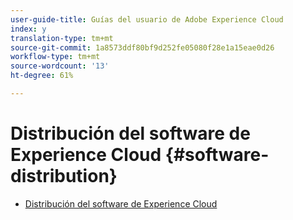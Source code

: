 ```yaml
---
user-guide-title: Guías del usuario de Adobe Experience Cloud
index: y
translation-type: tm+mt
source-git-commit: 1a8573ddf80bf9d252fe05080f28e1a15eae0d26
workflow-type: tm+mt
source-wordcount: '13'
ht-degree: 61%

---
```



# Distribución del software de Experience Cloud {#software-distribution}

+ [Distribución del software de Experience Cloud](home.md)
